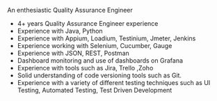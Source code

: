  An enthesiastic Quality Assurance Engineer 
- 4+ years Quality Assurance Engineer experience
- Experience with Java, Python
- Experience with Appium, Loadium, Testinium, Jmeter, Jenkins
- Experience working with Selenium, Cucumber, Gauge
- Experience with JSON, REST, Postman
- Dashboard monitoring and use of dashboards on Grafana
- Experience with tools such as Jira, Trello ,Zoho
- Solid understanding of code versioning tools such as Git.
- Experience with a variety of different testing techniques such as UI Testing, Automated Testing, Test Driven Development

<!--
**betulyeni/betulyeni** is a ✨ _special_ ✨ repository because its `README.md` (this file) appears on your GitHub profile.

Here are some ideas to get you started:

- 🔭 I’m currently working on ...
- 🌱 I’m currently learning ...
- 👯 I’m looking to collaborate on ...
- 🤔 I’m looking for help with ...
- 💬 Ask me about ...
- 📫 How to reach me: ...
- 😄 Pronouns: ...
- ⚡ Fun fact: ...
-->
